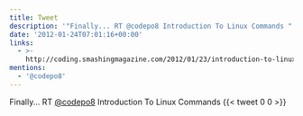 ```yaml
---
title: Tweet
description: '"Finally... RT @codepo8 Introduction To Linux Commands "'
date: '2012-01-24T07:01:16+00:00'
links:
  - >-
    http://coding.smashingmagazine.com/2012/01/23/introduction-to-linux-commands/
mentions:
  - '@codepo8'
---
```

Finally... RT [@codepo8](https://twitter.com/@codepo8) Introduction To Linux Commands 
      {{< tweet 0 0 >}}
    
